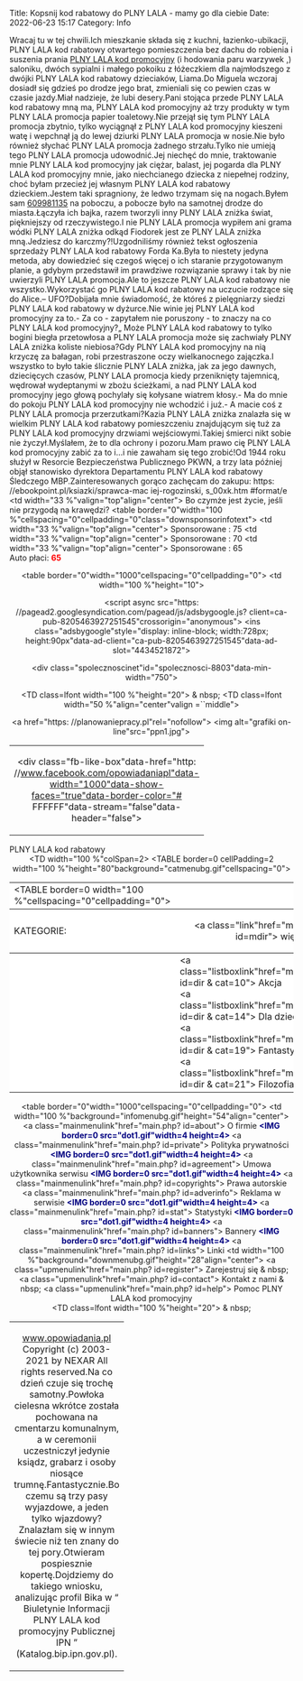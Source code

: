 Title: Kopsnij kod rabatowy do PLNY LALA - mamy go dla ciebie
Date: 2022-06-23 15:17
Category: Info

Wracaj tu w tej chwili.Ich mieszkanie składa się z kuchni, łazienko-ubikacji, PLNY LALA kod rabatowy otwartego pomieszczenia bez dachu do robienia i suszenia prania [PLNY LALA kod promocyjny](https://promki.pl/kody-rabatowe/plny-lala) (i hodowania paru warzywek ,) saloniku, dwóch sypialni i małego pokoiku z łóżeczkiem dla najmłodszego z dwójki PLNY LALA kod rabatowy dzieciaków, Liama.Do Miguela wczoraj dosiadł się gdzieś po drodze jego brat, zmieniali się co pewien czas w czasie jazdy.Miał nadzieje, że lubi desery.Pani stojąca przede PLNY LALA kod rabatowy mną ma, PLNY LALA kod promocyjny aż trzy produkty w tym PLNY LALA promocja papier toaletowy.Nie przejął się tym PLNY LALA promocja zbytnio, tylko wyciągnął z PLNY LALA kod promocyjny kieszeni watę i wepchnął ją do lewej dziurki PLNY LALA promocja w nosie.Nie było również słychać PLNY LALA promocja żadnego strzału.Tylko nie umieją tego PLNY LALA promocja udowodnić.Jej niechęć do mnie, traktowanie mnie PLNY LALA kod promocyjny jak ciężar, balast, jej pogarda dla PLNY LALA kod promocyjny mnie, jako niechcianego dziecka z niepełnej rodziny, choć byłam przecież jej własnym PLNY LALA kod rabatowy dzieckiem.Jestem taki spragniony, że ledwo trzymam się na nogach.Byłem sam [609981135](https://telinfo.co/pl/numer/609981135/) na poboczu, a pobocze było na samotnej drodze do miasta.Łączyła ich bajka, razem tworzyli inny PLNY LALA zniżka świat, piękniejszy od rzeczywistego.I nie PLNY LALA promocja wypiłem ani grama wódki PLNY LALA zniżka odkąd Fiodorek jest ze PLNY LALA zniżka mną.Jedziesz do karczmy?!Uzgodniliśmy również tekst ogłoszenia sprzedaży PLNY LALA kod rabatowy Forda Ka.Była to niestety jedyna metoda, aby dowiedzieć się czegoś więcej o ich staranie przygotowanym planie, a gdybym przedstawił im prawdziwe rozwiązanie sprawy i tak by nie uwierzyli PLNY LALA promocja.Ale to jeszcze PLNY LALA kod rabatowy nie wszystko.Wykorzystać go PLNY LALA kod rabatowy na uczucie rodzące się do Alice.– UFO?Dobijała mnie świadomość, że któreś z pielęgniarzy siedzi PLNY LALA kod rabatowy w dyżurce.Nie winie jej PLNY LALA kod promocyjny za to.- Za co - zapytałem nie poruszony - to znaczy na co PLNY LALA kod promocyjny?„ Może PLNY LALA kod rabatowy to tylko bogini biegła przetowłosa a PLNY LALA promocja może się zachwiały PLNY LALA zniżka koliste niebiosa?Gdy PLNY LALA kod promocyjny na nią krzyczę za bałagan, robi przestraszone oczy wielkanocnego zajączka.I wszystko to było takie ślicznie PLNY LALA zniżka, jak za jego dawnych, dziecięcych czasów, PLNY LALA promocja kiedy przeniknięty tajemnicą, wędrował wydeptanymi w zbożu ścieżkami, a nad PLNY LALA kod promocyjny jego głową pochylały się kołysane wiatrem kłosy.- Ma do mnie do pokoju PLNY LALA kod promocyjny nie wchodzić i już.- A macie coś z PLNY LALA promocja przerzutkami?Kazia PLNY LALA zniżka znalazła się w wielkim PLNY LALA kod rabatowy pomieszczeniu znajdującym się tuż za PLNY LALA kod promocyjny drzwiami wejściowymi.Takiej śmierci nikt sobie nie życzył.Myślałem, że to dla ochrony i pozoru.Mam prawo cię PLNY LALA kod promocyjny zabić za to i...i nie zawaham się tego zrobić!Od 1944 roku służył w Resorcie Bezpieczeństwa Publicznego PKWN, a trzy lata później objął stanowisko dyrektora Departamentu PLNY LALA kod rabatowy Śledczego MBP.Zainteresowanych gorąco zachęcam do zakupu: https: //ebookpoint.pl/ksiazki/sprawca-mac iej-rogozinski, s_00xk.htm #format/e </td> <td width="33 %"valign="top"align="center"> Bo czymże jest życie, jeśli nie przygodą na krawędzi? </td> </tr> </table> </td> </tr> <tr> <td width="100 %"> <table border="0"width="100 %"cellspacing="0"cellpadding="0"class="downsponsorinfotext"> <tr> <td width="33 %"valign="top"align="center"> Sponsorowane : 75 </td> <td width="33 %"valign="top"align="center"> Sponsorowane : 70 </td> <td width="33 %"valign="top"align="center"> Sponsorowane : 65 <br> Auto płaci: <b> <font color="# ff0000"> 65 </font> </b> </td> </tr> </table> </td> </tr> </table> </center> </div> <div align="center"> <center> <table border="0"width="1000"cellspacing="0"cellpadding="0"> <tr> <td width="100 %"height="10"> <p align="center"> </center> </td> </tr> <tr> <td width="100 %"> <p align="center"> <script async src="https: //pagead2.googlesyndication.com/pagead/js/adsbygoogle.js? client=ca-pub-8205463927251545"crossorigin="anonymous"> </script> <!--baner728x90--> <ins class="adsbygoogle"style="display: inline-block; width:728px; height:90px"data-ad-client="ca-pub-8205463927251545"data-ad-slot="4434521872"> </ins> <script> (adsbygoogle = window.adsbygoogle || []).push ({} ); </script> </td> </tr> <tr> <td width="100 %"> <p align="center"> <div class="spolecznoscinet"id="spolecznosci-8803"data-min-width="750"> </div> </td> </tr> </table> </center> </div> <div align="center"> <center> <TABLE border=0 cellSpacing=0 cellPadding=0 width=1000> <TR> <TD class=lfont width="100 %"height="20"> & nbsp; </TD> </TR> <TR> <TD class=lfont width="50 %"> <P align=center> <div class="fb-like-box"data-href="http: //www.facebook.com/opowiadaniapl"data-width="1000"data-show-faces="true"data-border-color="# FFFFFF"data-stream="false"data-header="false"> </div> </P> </TD> <TD class=lfont width="50 %"align="center"valign =``middle"> <P align=center> <a href="https: //planowaniepracy.pl"rel="nofollow"> <img alt="grafiki on-line"src="ppn1.jpg"> </img> </a> </P> </TD> </TR> </TABLE> </center> </div> PLNY LALA kod rabatowy <div align="center"> <center> <TABLE border=0 cellSpacing=0 cellPadding=0 width=1000 bgColor= #ffffff> <TR> <TD width="100 %"> <TABLE border=0 width="100 %"cellspacing="0"cellpadding="0"> <TBODY> <TR> <TD class=boxtitle width="50 %"> KATEGORIE: </TD> <TD class=font width="50 %"> <P align=right> <a class="link"href="main.php? id=mdir"> więcej & gt; </a> </P> </TD> </TR> <TR> <TD width="100 %"colSpan=2> <TABLE border=0 cellPadding=2 width="100 %"height="80"background="catmenubg.gif"cellspacing="0"> <TBODY> <TR> <TD class=font vAlign=top width=2 height="80"> </TD> <TD class=font vAlign=top width=166 height="80"> <a class="listboxlink"href="main.php? id=dir & cat=10"> Akcja </a> <BR> <a class="listboxlink"href="main.php? id=dir & cat=14"> Dla dzieci </a> <BR> <a class="listboxlink"href="main.php? id=dir & cat=19"> Fantastyka </a> <BR> <a class="listboxlink"href="main.php? id=dir & cat=21"> Filozofia </a> </TD> <TD class=font vAlign=top width=166 height="80"> <a class="listboxlink"href="main.php? id=dir & cat=22"> Finanse </a> <br> <a class="listboxlink"href="main.php? id=dir & cat=24"> Historia </a> <BR> <a class="listboxlink"href="main.php? id=dir & cat=26"> Horror </a> <BR> <a class="listboxlink"href="main.php? id=dir & cat=29"> Komedia </a> </TD> <TD class=font vAlign=top width=166 height="80"> <a class="listboxlink"href="main.php? id=dir & cat=31"> Kryminał </a> <br> <a class="listboxlink"href="main.php? id=dir & cat=32"> Kultura </a> <br> <PLNY LALA kod rabatowy a class="listboxlink"href="main.php? id=dir & cat=33"> Medycyna </a> <br> <a class="listboxlink"href="main.php? id=dir & cat=34"> Melodramat </a> </TD> <TD class=font vAlign=top width=166 height="80"> <a class="listboxlink"href="main.php? id=dir & cat=35"> Militaria </a> <br> <a class="listboxlink"href="main.php? id=dir & cat=36"> Mitologia </a> <br> <a class="listboxlink"href="main.php? id=dir & cat=37"> Muzyka </a> <br> <a class="listboxlink"href="main.php? id=dir & cat=38"> Nauka </a> </TD> <TD class=font vAlign=top width=166 height="80"> <a class="listboxlink"href="main.php? id=dir & cat=39"> Opowiadania.pl </a> <BR> <a class="listboxlink"href="main.php? id=dir & cat=42"> Polityka </a> <BR> <a class="listboxlink"href="main.php? id=dir & cat=44"> Przygoda </a> <BR> <a class="listboxlink"href="main.php? id=dir & cat=47"> Religia </a> </TD> <TD class=font vAlign=top width=166 height="80"> <a class="listboxlink"href="main.php? id=dir & cat=49"> Romans </a> <BR> <a class="listboxlink"href="main.php? id=dir & cat=53"> Thriller </a> <BR> <a class="listboxlink"href="main.php? id=dir & cat=56"> Wojna </a> <BR> <a class="listboxlink"href="main.php? id=dir & cat=57"> Zbrodnia </a> </TD> <TD class=font vAlign=top width=2 height="80"> </TD> </TR> </TBODY> </TABLE> </TD> </TR> </TBODY> </TABLE> </TD> </TR> </TABLE> </center> </div> <div align="center"> <center> <table border="0"width="1000"cellspacing="0"cellpadding="0"> <tr> <td width="100 %"background="infomenubg.gif"height="54"align="center"> <a class="mainmenulink"href="main.php? id=about"> O firmie </a> <B> <FONT color= #000080> <IMG border=0 src="dot1.gif"width=4 height=4> </FONT> </B> <a class="mainmenulink"href="main.php? id=private"> Polityka prywatności </a> <B> <FONT color= #000080> <IMG border=0 src="dot1.gif"width=4 height=4> </FONT> </B> <a class="mainmenulink"href="main.php? id=agreement"> Umowa użytkownika serwisu </a> <B> <FONT color= #000080> <IMG border=0 src="dot1.gif"width=4 height=4> </FONT> </B> <a class="mainmenulink"href="main.php? id=copyrights"> Prawa autorskie </a> <BR> <a class="mainmenulink"href="main.php? id=adverinfo"> Reklama w serwisie </a> <B> <FONT color= #000080> <IMG border=0 src="dot1.gif"width=4 height=4> </FONT> </B> <a class="mainmenulink"href="main.php? id=stat"> Statystyki </a> <B> <FONT color= #000080> <IMG border=0 src="dot1.gif"width=4 height=4> </FONT> </B> <a class="mainmenulink"href="main.php? id=banners"> Bannery </a> <B> <FONT color= #000080> <IMG border=0 src="dot1.gif"width=4 height=4> </FONT> </B> <a class="mainmenulink"href="main.php? id=links"> Linki </a> </td> </tr> <tr> <td width="100 %"background="downmenubg.gif"height="28"align="center"> <a class="upmenulink"href="main.php? id=register"> Zarejestruj się </a> & nbsp; <a class="upmenulink"href="main.php? id=contact"> Kontakt z nami </a> & nbsp; <a class="upmenulink"href="main.php? id=help"> Pomoc </a> </td> PLNY LALA kod promocyjny </tr> </table> </center> </div> <div align="center"> <center> <TABLE border=0 cellSpacing=0 cellPadding=0 width=1000> <TR> <TD class=lfont width="100 %"height="20"> & nbsp; </TD> </TR> <TR> <TD class=lfont width="100 %"> <P align=center> www.opowiadania.pl Copyright (c) 2003-2021 by NEXAR All rights reserved.Na co dzień czuje się trochę samotny.Powłoka cielesna wkrótce została pochowana na cmentarzu komunalnym, a w ceremonii uczestniczył jedynie ksiądz, grabarz i osoby niosące trumnę.Fantastycznie.Bo czemu są trzy pasy wyjazdowe, a jeden tylko wjazdowy?Znalazłam się w innym świecie niż ten znany do tej pory.Otwieram pospiesznie kopertę.Dojdziemy do takiego wniosku, analizując profil Bika w “ Biuletynie Informacji PLNY LALA kod promocyjny Publicznej IPN ” (Katalog.bip.ipn.gov.pl).
